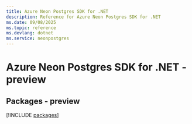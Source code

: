 ```yaml
---
title: Azure Neon Postgres SDK for .NET
description: Reference for Azure Neon Postgres SDK for .NET
ms.date: 09/08/2025
ms.topic: reference
ms.devlang: dotnet
ms.service: neonpostgres
---
```

# Azure Neon Postgres SDK for .NET - preview
## Packages - preview
[!INCLUDE [packages](neon-postgres-index.md)]